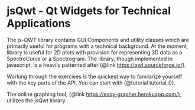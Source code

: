 
# jsQwt - Qt Widgets for Technical Applications

The js-QWT library contains GUI Components and utility classes which are primarily useful for programs with a technical background. At the moment, library is useful for 2D plots with provision for representing 3D data as a SpectroCurve or a Spectrogram.
The library, though implemented in javascript, is a heavily patterned after {@link https://qwt.sourceforge.io/}.

Working through the exercises is the quickest way to familarize yourself with the key parts of the API. You can start with {@tutorial tutorial_0}.

The online graphing tool, {@link https://easy-grapher.herokuapp.com/}, utilizes the jsQwt library.
